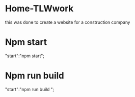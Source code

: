 # Home-TLWwork

this was done to create a website for a construction company

# Npm start 

"start":"npm start";


# Npm run build 

"start":"npm run build ";